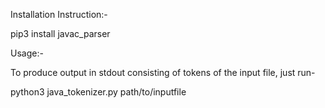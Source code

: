 Installation Instruction:-

pip3 install javac_parser

Usage:-

To produce output in stdout consisting of tokens of the input file, just run-

python3 java_tokenizer.py path/to/inputfile